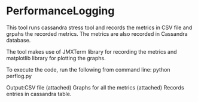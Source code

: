 # PerformanceLogging
This tool runs cassandra stress tool and records the metrics in CSV file and grpahs the recorded metrics. The metrics are also recorded in Cassandra database. 

The tool makes use of JMXTerm library for recording the metrics and matplotlib library for plotting the graphs.

To execute the code, run the following from command line:
python perflog.py

Output:CSV file (attached)
Graphs for all the metrics (attached)
Records entries in cassandra table.
